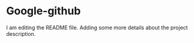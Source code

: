 # Google-github
I am editing the README file. Adding some more details about the project description.
